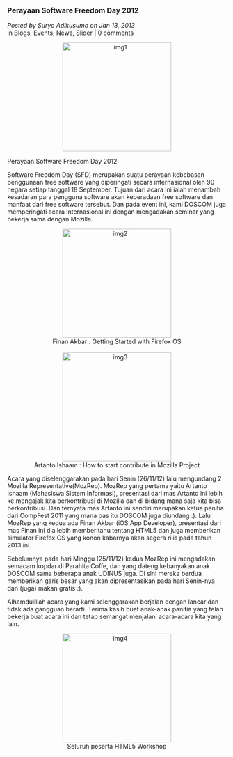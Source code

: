 ### **Perayaan Software Freedom Day 2012**
_Posted by Suryo Adikusumo on Jan 13, 2013_
<br>
in Blogs, Events, News, Slider | 0 comments	

<p align="center">
	<img src="./posts/2013-01-13-perayaan-software-freedom-day-2012/marketing-meeting2-53210_178x178.png" height="250px" alt="img1">
</p> 

Perayaan Software Freedom Day 2012	

Software Freedom Day (SFD) merupakan suatu perayaan kebebasan penggunaan free software yang diperingati secara internasional oleh 90 negara setiap tanggal 18 September. Tujuan dari acara ini ialah menambah kesadaran para pengguna software akan keberadaan free software dan manfaat dari free software tersebut. Dan pada event ini, kami DOSCOM juga memperingati acara internasional ini dengan mengadakan seminar yang bekerja sama dengan Mozilla.

<p align="center">
	<img src="./posts/2013-01-13-perayaan-software-freedom-day-2012/DSC_0549.jpg" height="250px" alt="img2">
    <br>
    <a>Finan Akbar : Getting Started with Firefox OS</a>
    <br>
    <br>
	<img src="./posts/2013-01-13-perayaan-software-freedom-day-2012/DSC_0592-1024x680.jpg" height="250px" alt="img3">
    <br>
    <a>Artanto Ishaam : How to start contribute in Mozilla Project</a>
</p> 

Acara yang diselenggarakan pada hari Senin (26/11/12) lalu mengundang 2 Mozilla Representative(MozRep). MozRep yang pertama yaitu Artanto Ishaam (Mahasiswa Sistem Informasi), presentasi dari mas Artanto ini lebih ke mengajak kita berkontribusi di Mozilla dan di bidang mana saja kita bisa berkontribusi. Dan ternyata mas Artanto ini sendiri merupakan ketua panitia dari CompFest 2011 yang mana pas itu DOSCOM juga diundang :). Lalu MozRep yang kedua ada Finan Akbar (iOS App Developer), presentasi dari mas Finan ini dia lebih memberitahu tentang HTML5 dan juga memberikan simulator Firefox OS yang konon kabarnya akan segera rilis pada tahun 2013 ini.

Sebelumnya pada hari Minggu (25/11/12) kedua MozRep ini mengadakan semacam kopdar di Parahita Coffe, dan yang dateng  kebanyakan anak DOSCOM sama beberapa anak UDINUS juga. Di sini mereka berdua memberikan garis besar yang akan dipresentasikan pada hari Senin-nya dan (juga) makan gratis :).

Alhamdulillah acara yang kami selenggarakan berjalan dengan lancar dan tidak ada gangguan berarti. Terima kasih buat anak-anak panitia yang telah bekerja buat acara ini dan tetap semangat menjalani acara-acara kita yang lain.

<p align="center">
	<img src="./posts/2013-01-13-perayaan-software-freedom-day-2012/DSC_0643-1024x680.jpg" height="250px" alt="img4">
    <br>
    <a>Seluruh peserta HTML5 Workshop</a>
</p> 